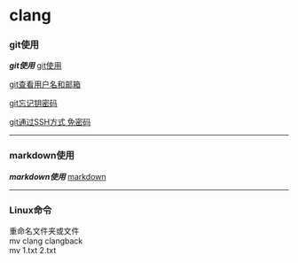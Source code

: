 # clang

### git使用<br>
***git使用*** 
[git使用](https://blog.csdn.net/youzhouliu/article/details/78952453)

[git查看用户名和邮箱](https://blog.csdn.net/bit_girl/article/details/53560885)

[git忘记钥密码](https://blog.csdn.net/qq_34902522/article/details/78498664)

[git通过SSH方式 免密码](https://blog.csdn.net/java_gchsh/article/details/72911630)

---
### markdown使用
***markdown使用***
[markdown](https://www.jianshu.com/p/191d1e21f7ed)

---
### Linux命令
重命名文件夹或文件<br>
mv clang clangback<br>
mv 1.txt 2.txt
